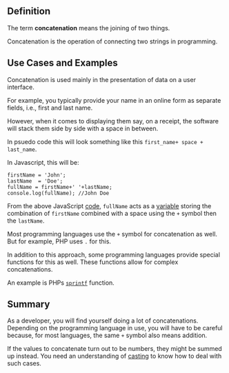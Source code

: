 ## Definition

The term  **concatenation** means the joining of two things.

Concatenation is the operation of connecting two strings in programming. 


## Use Cases and Examples

Concatenation is used mainly in the presentation of data on a user interface. 

For example, you typically provide your name in an online form as separate fields, i.e., first and last name.

However, when it comes to displaying them say, on a receipt, the software will stack them side by side with a space in between.

In psuedo code this will look something like this `first_name+ space + last_name`.

In Javascript, this will be:

```
firstName = 'John';
lastName  = 'Doe';
fullName = firstName+' '+lastName;
console.log(fullName); //John Doe
``` 
From the above JavaScript [code](code.md), `fullName` acts as a [variable](variable.md) storing the combination of `firstName` combined with a space using the `+` symbol then the `lastName`. 

Most programming languages use the `+` symbol for concatenation as well. But for example, PHP uses `.` for this.

In addition to this approach, some programming languages provide special functions for this as well. These functions allow for complex concatenations. 

An example is PHPs [`sprintf`](https://www.php.net/manual/en/function.sprintf.php) function.

## Summary

As a developer, you will find yourself doing a lot of concatenations. 
Depending on the programming language in use, you will have to be careful because, for most languages, the same `+` symbol also means addition. 

If the values to concatenate turn out to be numbers, they might be summed up instead. 
You need an understanding of [casting](casting.md) to know how to deal with such cases. 